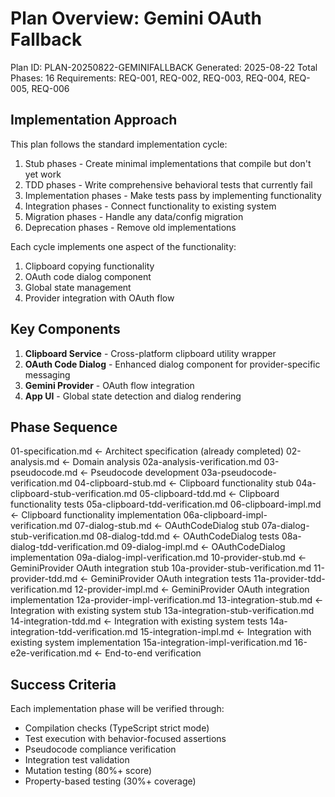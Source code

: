 # Plan Overview: Gemini OAuth Fallback

Plan ID: PLAN-20250822-GEMINIFALLBACK
Generated: 2025-08-22
Total Phases: 16
Requirements: REQ-001, REQ-002, REQ-003, REQ-004, REQ-005, REQ-006

## Implementation Approach

This plan follows the standard implementation cycle:
1. Stub phases - Create minimal implementations that compile but don't yet work
2. TDD phases - Write comprehensive behavioral tests that currently fail
3. Implementation phases - Make tests pass by implementing functionality
4. Integration phases - Connect functionality to existing system
5. Migration phases - Handle any data/config migration
6. Deprecation phases - Remove old implementations

Each cycle implements one aspect of the functionality:
1. Clipboard copying functionality
2. OAuth code dialog component
3. Global state management
4. Provider integration with OAuth flow

## Key Components

1. **Clipboard Service** - Cross-platform clipboard utility wrapper
2. **OAuth Code Dialog** - Enhanced dialog component for provider-specific messaging
3. **Gemini Provider** - OAuth flow integration
4. **App UI** - Global state detection and dialog rendering

## Phase Sequence

01-specification.md           ← Architect specification (already completed)
02-analysis.md               ← Domain analysis
02a-analysis-verification.md
03-pseudocode.md             ← Pseudocode development
03a-pseudocode-verification.md
04-clipboard-stub.md         ← Clipboard functionality stub
04a-clipboard-stub-verification.md
05-clipboard-tdd.md          ← Clipboard functionality tests
05a-clipboard-tdd-verification.md
06-clipboard-impl.md         ← Clipboard functionality implementation
06a-clipboard-impl-verification.md
07-dialog-stub.md            ← OAuthCodeDialog stub
07a-dialog-stub-verification.md
08-dialog-tdd.md             ← OAuthCodeDialog tests
08a-dialog-tdd-verification.md
09-dialog-impl.md            ← OAuthCodeDialog implementation
09a-dialog-impl-verification.md
10-provider-stub.md          ← GeminiProvider OAuth integration stub
10a-provider-stub-verification.md
11-provider-tdd.md           ← GeminiProvider OAuth integration tests
11a-provider-tdd-verification.md
12-provider-impl.md          ← GeminiProvider OAuth integration implementation
12a-provider-impl-verification.md
13-integration-stub.md       ← Integration with existing system stub
13a-integration-stub-verification.md
14-integration-tdd.md        ← Integration with existing system tests
14a-integration-tdd-verification.md
15-integration-impl.md       ← Integration with existing system implementation
15a-integration-impl-verification.md
16-e2e-verification.md      ← End-to-end verification

## Success Criteria

Each implementation phase will be verified through:
- Compilation checks (TypeScript strict mode)
- Test execution with behavior-focused assertions
- Pseudocode compliance verification
- Integration test validation
- Mutation testing (80%+ score)
- Property-based testing (30%+ coverage)